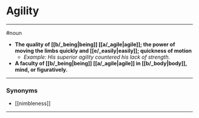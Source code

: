 # Agility
---
#noun
- **The quality of [[b/_being|being]] [[a/_agile|agile]]; the power of moving the limbs quickly and [[e/_easily|easily]]; quickness of motion**
	- _Example: His superior agility countered his lack of strength._
- **A faculty of [[b/_being|being]] [[a/_agile|agile]] in [[b/_body|body]], mind, or figuratively.**
---
### Synonyms
- [[nimbleness]]
---
